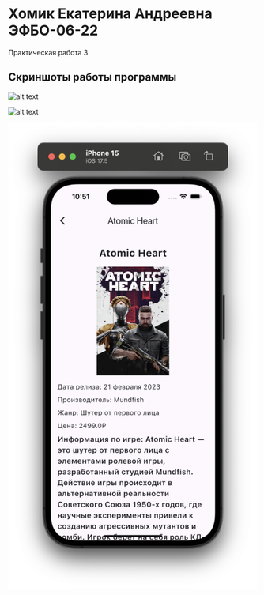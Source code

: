# Хомик Екатерина Андреевна ЭФБО-06-22

Практическая работа 3

## Скриншоты работы программы

![alt text](<Главный экран (1).png>)

![alt text](<Главный экран (2).png>)

![alt text](Игра.png)